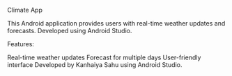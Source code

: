 Climate App

This Android application provides users with real-time weather updates and forecasts. Developed using Android Studio.

Features:

Real-time weather updates
Forecast for multiple days
User-friendly interface
Developed by Kanhaiya Sahu using Android Studio.
